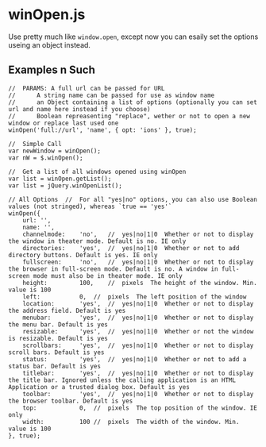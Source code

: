 # winOpen.js

Use pretty much like `window.open`, except now you can esaily set the options useing an object instead.


Examples n Such
---

	//	PARAMS: A full url can be passed for URL
	//		A string name can be passed for use as window name
	//		an Object containing a list of options (optionally you can set url and name here instead if you choose)
	//		Boolean repreasenting "replace", wether or not to open a new window or replace last used one
	winOpen('full://url', 'name', { opt: 'ions' }, true);
	
	//	Simple Call
	var newWindow = winOpen();
	var nW = $.winOpen();
	
	//	Get a list of all windows opened using winOpen
	var list = winOpen.getList();
	var list = jQuery.winOpenList();
	
	// All Options  //  For all "yes|no" options, you can also use Boolean values (not stringed), whereas `true == 'yes'`
	winOpen({
		url: '',
		name: '',
		channelmode: 	'no',	//	yes|no|1|0	Whether or not to display the window in theater mode. Default is no. IE only
		directories: 	'yes',	//	yes|no|1|0	Whether or not to add directory buttons. Default is yes. IE only
		fullscreen: 	'no',	//	yes|no|1|0	Whether or not to display the browser in full-screen mode. Default is no. A window in full-screen mode must also be in theater mode. IE only
		height: 		100,	//	pixels	The height of the window. Min. value is 100
		left: 			0,	//	pixels	The left position of the window
		location: 		'yes',	//	yes|no|1|0	Whether or not to display the address field. Default is yes
		menubar: 		'yes',	//	yes|no|1|0	Whether or not to display the menu bar. Default is yes
		resizable: 		'yes',	//	yes|no|1|0	Whether or not the window is resizable. Default is yes
		scrollbars: 	'yes',	//	yes|no|1|0	Whether or not to display scroll bars. Default is yes
		status: 		'yes',	//	yes|no|1|0	Whether or not to add a status bar. Default is yes
		titlebar: 		'yes',	//	yes|no|1|0	Whether or not to display the title bar. Ignored unless the calling application is an HTML Application or a trusted dialog box. Default is yes
		toolbar: 		'yes',	//	yes|no|1|0	Whether or not to display the browser toolbar. Default is yes
		top: 			0,	//	pixels	The top position of the window. IE only
		width: 			100	//	pixels	The width of the window. Min. value is 100
	}, true);
